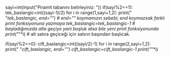 sayi=int(input("Piramit tabanını belirleyiniz: "))
if(sayi%2==1):
    tek_baslangic=int((sayi-1)/2)
    for i in range(1,sayi+1,2):
        print(" "*tek_baslangic, end="")  # end="" koymamızın sebebi; end koymazsak farklı print fonksiyonuna yazmaya 
        tek_baslangic=tek_baslangic-1     # başladığımızda alta geçiyo yani boşluk atsa bile yeni print fonksiyonunda   
        print("*"*i)                      # alt satıra geçiceği için satırın başından başlıcak.

if(sayi%2==0):
    cift_baslangic=int((sayi/2)-1)
    for i in range(2,sayi+1,2):
        print(" "*cift_baslangic, end="")
        cift_baslangic=cift_baslangic-1
        print("*"*i)
